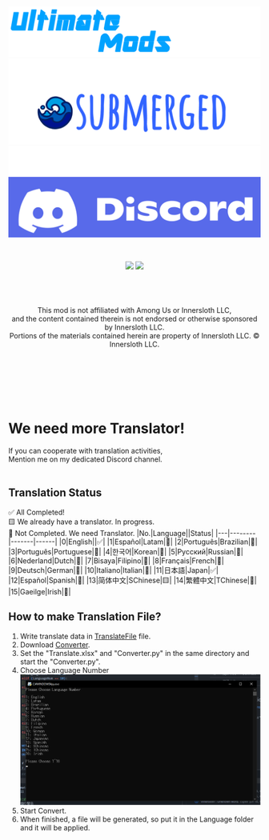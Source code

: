 [![Logo](./Images/UltimateModsWiki.png)](https://github.com/Dekokiyo/UltimateMods/wiki)
[![Submerged](./Images/Submerged.png)](https://github.com/SubmergedAmongUs/Submerged)
[![Discord](./Images/Discord.png)](https://discord.gg/hNs7fB5ABQ)

<br>
<p align="center">
<a href="https://github.com/DekoKiyo/UltimateMods/releases/"><img src="https://badgen.net/github/release/Dekokiyo/UltimateMods"></a>
<a href="https://github.com/DekoKiyo/UltimateMods/releases/"><img src="https://badgen.net/github/assets-dl/Dekokiyo/UltimateMods"></a>
</p>
<br>

#
<p align="center">
This mod is not affiliated with Among Us or Innersloth LLC,
<br>and the content contained therein is not endorsed or otherwise sponsored by Innersloth LLC.
<br>Portions of the materials contained herein are property of Innersloth LLC. © Innersloth LLC.
</p>
<br>

#
<br>
<br>

# We need more **Translator**!
If you can cooperate with translation activities,<br>
Mention me on my dedicated Discord channel.<br>
<br>

## Translation Status
✅ All Completed!<br>
🟨 We already have a translator. In progress.<br>
🛑 Not Completed. We need Translator.
|No.|Language||Status|
|---|--------|-------|------|
|0|English||✅|
|1|Español|Latam|🛑|
|2|Português|Brazilian|🛑|
|3|Português|Portuguese|🛑|
|4|한국어|Korean|🛑|
|5|Русский|Russian|🛑|
|6|Nederland|Dutch|🛑|
|7|Bisaya|Filipino|🛑|
|8|Français|French|🛑|
|9|Deutsch|German|🛑|
|10|Italiano|Italian|🛑|
|11|日本語|Japan|✅|
|12|Español|Spanish|🛑|
|13|简体中文|SChinese|🟨|
|14|繁體中文|TChinese|🛑|
|15|Gaeilge|Irish|🛑|

## How to make Translation File?
1. Write translate data in [TranslateFile](https://github.com/Dekokiyo/UltimateMods/blob/main/Translate.xlsx) file.
2. Download [Converter](https://github.com/Dekokiyo/UltimateMods/blob/main/Dev/Converter.py).
3. Set the "Translate.xlsx" and "Converter.py" in the same directory and start
the "Converter.py".
4. Choose Language Number
![Translate](./Images/Translate1.png)
5. Start Convert.
6. When finished, a file will be generated, so put it in the Language folder and it will be applied.